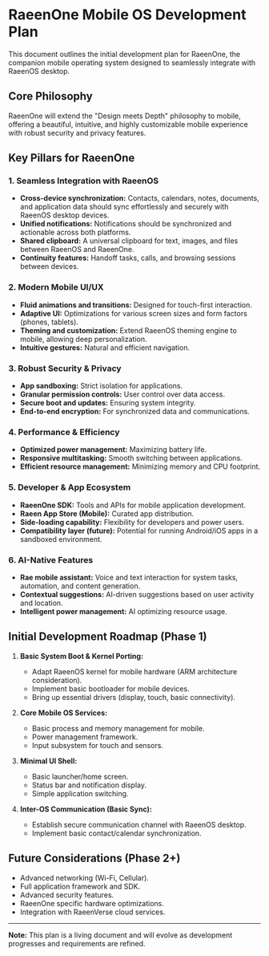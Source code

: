 # RaeenOne Mobile OS Development Plan

This document outlines the initial development plan for RaeenOne, the companion mobile operating system designed to seamlessly integrate with RaeenOS desktop.

## Core Philosophy
RaeenOne will extend the "Design meets Depth" philosophy to mobile, offering a beautiful, intuitive, and highly customizable mobile experience with robust security and privacy features.

## Key Pillars for RaeenOne

### 1. Seamless Integration with RaeenOS
- **Cross-device synchronization:** Contacts, calendars, notes, documents, and application data should sync effortlessly and securely with RaeenOS desktop devices.
- **Unified notifications:** Notifications should be synchronized and actionable across both platforms.
- **Shared clipboard:** A universal clipboard for text, images, and files between RaeenOS and RaeenOne.
- **Continuity features:** Handoff tasks, calls, and browsing sessions between devices.

### 2. Modern Mobile UI/UX
- **Fluid animations and transitions:** Designed for touch-first interaction.
- **Adaptive UI:** Optimizations for various screen sizes and form factors (phones, tablets).
- **Theming and customization:** Extend RaeenOS theming engine to mobile, allowing deep personalization.
- **Intuitive gestures:** Natural and efficient navigation.

### 3. Robust Security & Privacy
- **App sandboxing:** Strict isolation for applications.
- **Granular permission controls:** User control over data access.
- **Secure boot and updates:** Ensuring system integrity.
- **End-to-end encryption:** For synchronized data and communications.

### 4. Performance & Efficiency
- **Optimized power management:** Maximizing battery life.
- **Responsive multitasking:** Smooth switching between applications.
- **Efficient resource management:** Minimizing memory and CPU footprint.

### 5. Developer & App Ecosystem
- **RaeenOne SDK:** Tools and APIs for mobile application development.
- **Raeen App Store (Mobile):** Curated app distribution.
- **Side-loading capability:** Flexibility for developers and power users.
- **Compatibility layer (future):** Potential for running Android/iOS apps in a sandboxed environment.

### 6. AI-Native Features
- **Rae mobile assistant:** Voice and text interaction for system tasks, automation, and content generation.
- **Contextual suggestions:** AI-driven suggestions based on user activity and location.
- **Intelligent power management:** AI optimizing resource usage.

## Initial Development Roadmap (Phase 1)

1.  **Basic System Boot & Kernel Porting:**
    - Adapt RaeenOS kernel for mobile hardware (ARM architecture consideration).
    - Implement basic bootloader for mobile devices.
    - Bring up essential drivers (display, touch, basic connectivity).

2.  **Core Mobile OS Services:**
    - Basic process and memory management for mobile.
    - Power management framework.
    - Input subsystem for touch and sensors.

3.  **Minimal UI Shell:**
    - Basic launcher/home screen.
    - Status bar and notification display.
    - Simple application switching.

4.  **Inter-OS Communication (Basic Sync):**
    - Establish secure communication channel with RaeenOS desktop.
    - Implement basic contact/calendar synchronization.

## Future Considerations (Phase 2+)
- Advanced networking (Wi-Fi, Cellular).
- Full application framework and SDK.
- Advanced security features.
- RaeenOne specific hardware optimizations.
- Integration with RaeenVerse cloud services.

---

**Note:** This plan is a living document and will evolve as development progresses and requirements are refined.
